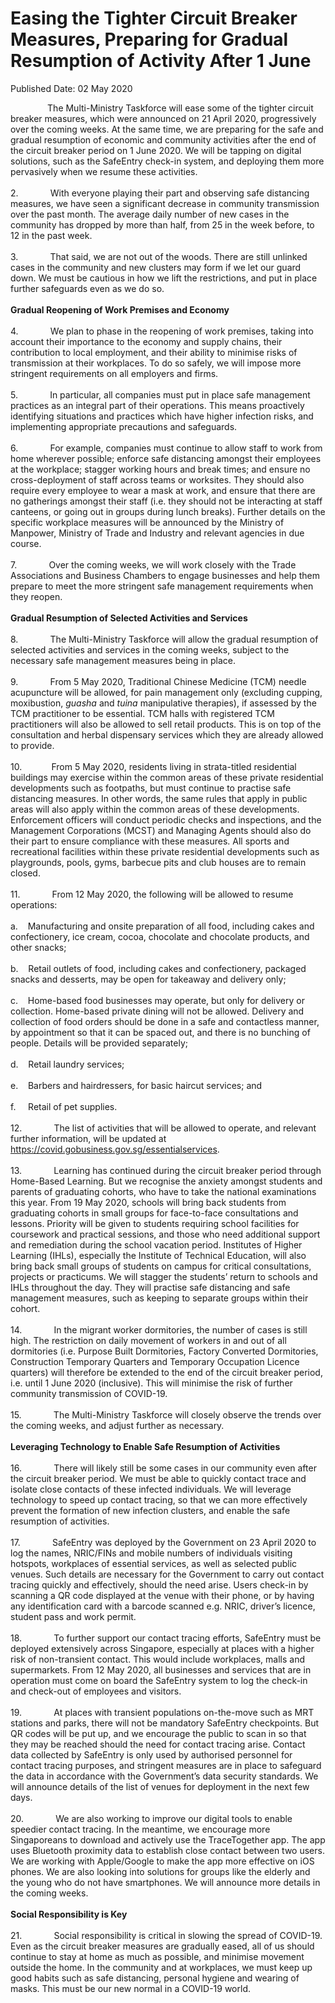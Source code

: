 <html>
    <meta http-equiv="Content-Type" content="text/html; charset=utf-8"/>
    <meta charset="utf-8"/>
    <title>Easing the Tighter Circuit Breaker Measures, Preparing for Gradual Resumption of Activity After 1 June</title>
    <body><h1>Easing the Tighter Circuit Breaker Measures, Preparing for Gradual Resumption of Activity After 1 June</h1>
    <p>Published Date: 02 May 2020</p> <p>&nbsp; &nbsp; &nbsp; &nbsp; &nbsp; &nbsp; &nbsp; &nbsp;The Multi-Ministry Taskforce will ease some of the tighter circuit breaker measures, which were announced on 21 April 2020, progressively over the coming weeks. At the same time, we are preparing for the safe and gradual resumption of economic and community activities after the end of the circuit breaker period on 1 June 2020. We will be tapping on digital solutions, such as the SafeEntry check-in system, and deploying them more pervasively when we resume these activities.<br><br>2.&nbsp; &nbsp; &nbsp; &nbsp; &nbsp; &nbsp; &nbsp;With everyone playing their part and observing safe distancing measures, we have seen a significant decrease in community transmission over the past month. The average daily number of new cases in the community has dropped by more than half, from 25 in the week before, to 12 in the past week.<br><br>3.&nbsp; &nbsp; &nbsp; &nbsp; &nbsp; &nbsp; &nbsp;That said, we are not out of the woods. There are still unlinked cases in the community and new clusters may form if we let our guard down. We must be cautious in how we lift the restrictions, and put in place further safeguards even as we do so.<br><br><strong>Gradual Reopening of Work Premises and Economy<br><br></strong>4.&nbsp; &nbsp; &nbsp; &nbsp; &nbsp; &nbsp; &nbsp;We plan to phase in the reopening of work premises, taking into account their importance to the economy and supply chains, their contribution to local employment,&nbsp;and their ability to minimise risks of transmission at their workplaces. To do so safely, we will impose more stringent requirements on all employers and firms.<br><br>5.&nbsp; &nbsp; &nbsp; &nbsp; &nbsp; &nbsp; &nbsp;In particular, all companies must put in place safe management practices as an integral part of their operations. This means proactively identifying situations and practices which have higher infection risks, and implementing appropriate precautions and safeguards.<br><br>6.&nbsp; &nbsp; &nbsp; &nbsp; &nbsp; &nbsp; &nbsp;For example, companies must continue to allow staff to work from home wherever possible; enforce safe distancing amongst their employees at the workplace; stagger working hours and break times; and ensure no cross-deployment of staff across teams or worksites. They should also require every employee to wear a mask at work, and ensure that there are no gatherings amongst their staff (i.e. they should not be interacting at staff canteens, or going out in groups during lunch breaks). Further details on the specific workplace measures will be announced by the Ministry of Manpower, Ministry of Trade and Industry and relevant agencies in due course.<br><br>7.&nbsp; &nbsp; &nbsp; &nbsp; &nbsp; &nbsp; &nbsp;Over the coming weeks, we will work closely with the Trade Associations and Business Chambers to engage businesses and help them prepare to meet the more stringent safe management requirements when they reopen.<br><br><strong>Gradual Resumption of Selected Activities and Services<br><br></strong>8.&nbsp; &nbsp; &nbsp; &nbsp; &nbsp; &nbsp; &nbsp;The Multi-Ministry Taskforce will allow the gradual resumption of selected activities and services in the coming weeks, subject to the necessary safe management measures being in place.<br><br>9.&nbsp; &nbsp; &nbsp; &nbsp; &nbsp; &nbsp; &nbsp;From 5 May 2020, Traditional Chinese Medicine (TCM) needle acupuncture will be allowed, for pain management only (excluding cupping, moxibustion, <em>guasha</em> and <em>tuina</em> manipulative therapies), if assessed by the TCM practitioner to be essential. TCM halls with registered TCM practitioners will also be allowed to sell retail products. This is on top of the consultation and herbal dispensary services which they are already allowed to provide.<br><br>10.&nbsp; &nbsp; &nbsp; &nbsp; &nbsp; &nbsp; From 5 May 2020, residents living in strata-titled residential buildings may exercise within the common areas of these private residential developments such as footpaths, but must continue to practise safe distancing measures. In other words, the same rules that apply in public areas will also apply within the common areas of these developments. Enforcement officers will conduct periodic checks and inspections, and the Management Corporations (MCST) and Managing Agents should also do their part to ensure compliance with these measures. All sports and recreational facilities within these private residential developments such as playgrounds, pools, gyms, barbecue pits and club houses are to remain closed.<br><br>11.&nbsp; &nbsp; &nbsp; &nbsp; &nbsp; &nbsp; &nbsp;From 12 May 2020, the following will be allowed to resume operations:<br><br>a.&nbsp; &nbsp; Manufacturing and onsite preparation of all food, including cakes and confectionery, ice cream, cocoa, chocolate and chocolate products, and other snacks;<br><br>b.&nbsp; &nbsp; Retail outlets of food, including cakes and confectionery, packaged snacks and desserts, may be open for takeaway and delivery only;<br><br>c.&nbsp; &nbsp; Home-based food businesses may operate, but only for delivery or collection. Home-based private dining will not be allowed. Delivery and collection of food orders should be done in a safe and contactless manner, by appointment so that it can be spaced out, and there is no bunching of people. Details will be provided separately;<br><br>d.&nbsp; &nbsp; Retail laundry services;<br><br>e.&nbsp; &nbsp; Barbers and hairdressers, for basic haircut services; and<br><br>f.&nbsp; &nbsp; &nbsp;Retail of pet supplies.<br><br>12.&nbsp; &nbsp; &nbsp; &nbsp; &nbsp; &nbsp; &nbsp;The list of activities that will be allowed to operate, and relevant further information, will be updated at <a href="https://covid.gobusiness.gov.sg/essentialservices">https://covid.gobusiness.gov.sg/essentialservices</a>.<br><br>13.&nbsp; &nbsp; &nbsp; &nbsp; &nbsp; &nbsp; &nbsp;Learning has continued during the circuit breaker period through Home-Based Learning. But we recognise the anxiety amongst students and parents of graduating cohorts, who have to take the national examinations this year. From 19 May 2020, schools will bring back students from graduating cohorts in small groups for face-to-face consultations and lessons. Priority will be given to students requiring school facilities for coursework and practical sessions, and those who need additional support and remediation during the school vacation period. Institutes of Higher Learning (IHLs), especially the Institute of Technical Education, will also bring back small groups of students on campus for critical consultations, projects or practicums. We will stagger the students’ return to schools and IHLs throughout the day. They will practise safe distancing and safe management measures, such as keeping to separate groups within their cohort.<br><br>14.&nbsp; &nbsp; &nbsp; &nbsp; &nbsp; &nbsp; &nbsp;In the migrant worker dormitories, the number of cases is still high. The restriction on daily movement of workers in and out of all dormitories (i.e. Purpose Built Dormitories, Factory Converted Dormitories, Construction Temporary Quarters and Temporary Occupation Licence quarters) will therefore be extended to the end of the circuit breaker period, i.e. until 1 June 2020 (inclusive). This will minimise the risk of further community transmission of COVID-19.<br><br>15.&nbsp; &nbsp; &nbsp; &nbsp; &nbsp; &nbsp; &nbsp;The Multi-Ministry Taskforce will closely observe the trends over the coming weeks, and adjust further as necessary.<br><br><strong>Leveraging Technology to Enable Safe Resumption of Activities<br><br></strong>16.&nbsp; &nbsp; &nbsp; &nbsp; &nbsp; &nbsp; &nbsp;There will likely still be some cases in our community even after the circuit breaker period. We must be able to quickly contact trace and isolate close contacts of these infected individuals. We will leverage technology to speed up contact tracing, so that we can more effectively prevent the formation of new infection clusters, and enable the safe resumption of activities.<br><br>17.&nbsp; &nbsp; &nbsp; &nbsp; &nbsp; &nbsp; &nbsp;SafeEntry was deployed by the Government on 23 April 2020 to log the names, NRIC/FINs and mobile numbers of individuals visiting hotspots, workplaces of essential services, as well as selected public venues. Such details are necessary for the Government to carry out contact tracing quickly and effectively, should the need arise. Users check-in by scanning a QR code displayed at the venue with their phone, or by having any identification card with a barcode scanned e.g. NRIC, driver’s licence, student pass and work permit.<br><br>18.&nbsp; &nbsp; &nbsp; &nbsp; &nbsp; &nbsp; &nbsp;To further support our contact tracing efforts, SafeEntry must be deployed extensively across Singapore, especially at places with a higher risk of non-transient contact. This would include workplaces, malls and supermarkets. From 12 May 2020, all businesses and services that are in operation must come on board the SafeEntry system to log the check-in and check-out of employees and visitors.<br><br>19.&nbsp; &nbsp; &nbsp; &nbsp; &nbsp; &nbsp; &nbsp;At places with transient populations on-the-move such as MRT stations and parks, there will not be mandatory SafeEntry checkpoints. But QR codes will be put up, and we encourage the public to scan in so that they may be reached should the need for contact tracing arise. Contact data collected by SafeEntry is only used by authorised personnel for contact tracing purposes, and stringent measures are in place to safeguard the data in accordance with the Government’s data security standards. We will announce details of the list of venues for deployment in the next few days.<br><br>20.&nbsp; &nbsp; &nbsp; &nbsp; &nbsp; &nbsp; &nbsp;We are also working to improve our digital tools to enable speedier contact tracing. In the meantime, we encourage more Singaporeans to download and actively use the TraceTogether app. The app uses Bluetooth proximity data to establish close contact between two users. We are working with Apple/Google to make the app more effective on iOS phones. We are also looking into solutions for groups like the elderly and the young who do not have smartphones. We will announce more details in the coming weeks.<br><br><strong>Social Responsibility is Key<br><br></strong>21.&nbsp; &nbsp; &nbsp; &nbsp; &nbsp; &nbsp; &nbsp;Social responsibility is critical in slowing the spread of COVID-19. Even as the circuit breaker measures are gradually eased, all of us should continue to stay at home as much as possible, and minimise movement outside the home. In the community and at workplaces, we must keep up good habits such as safe distancing, personal hygiene and wearing of masks. This must be our new normal in a COVID-19 world.</p></body>
</html>